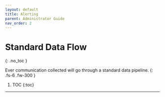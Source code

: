 ```yaml
---
layout: default
title: Alerting
parent: Administrator Guide
nav_order: 2
---
```


# Standard Data Flow
{: .no_toc }


Ever communication collected will go through a standard data pipeline.
{: .fs-6 .fw-300 }

1. TOC
{:toc}

---